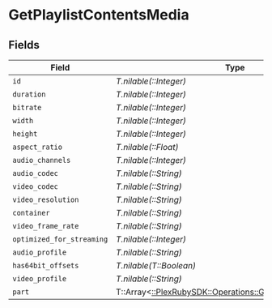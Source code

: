 # GetPlaylistContentsMedia


## Fields

| Field                                                                                                              | Type                                                                                                               | Required                                                                                                           | Description                                                                                                        | Example                                                                                                            |
| ------------------------------------------------------------------------------------------------------------------ | ------------------------------------------------------------------------------------------------------------------ | ------------------------------------------------------------------------------------------------------------------ | ------------------------------------------------------------------------------------------------------------------ | ------------------------------------------------------------------------------------------------------------------ |
| `id`                                                                                                               | *T.nilable(::Integer)*                                                                                             | :heavy_minus_sign:                                                                                                 | N/A                                                                                                                | 15                                                                                                                 |
| `duration`                                                                                                         | *T.nilable(::Integer)*                                                                                             | :heavy_minus_sign:                                                                                                 | N/A                                                                                                                | 141416                                                                                                             |
| `bitrate`                                                                                                          | *T.nilable(::Integer)*                                                                                             | :heavy_minus_sign:                                                                                                 | N/A                                                                                                                | 2273                                                                                                               |
| `width`                                                                                                            | *T.nilable(::Integer)*                                                                                             | :heavy_minus_sign:                                                                                                 | N/A                                                                                                                | 1920                                                                                                               |
| `height`                                                                                                           | *T.nilable(::Integer)*                                                                                             | :heavy_minus_sign:                                                                                                 | N/A                                                                                                                | 814                                                                                                                |
| `aspect_ratio`                                                                                                     | *T.nilable(::Float)*                                                                                               | :heavy_minus_sign:                                                                                                 | N/A                                                                                                                | 2.35                                                                                                               |
| `audio_channels`                                                                                                   | *T.nilable(::Integer)*                                                                                             | :heavy_minus_sign:                                                                                                 | N/A                                                                                                                | 2                                                                                                                  |
| `audio_codec`                                                                                                      | *T.nilable(::String)*                                                                                              | :heavy_minus_sign:                                                                                                 | N/A                                                                                                                | aac                                                                                                                |
| `video_codec`                                                                                                      | *T.nilable(::String)*                                                                                              | :heavy_minus_sign:                                                                                                 | N/A                                                                                                                | h264                                                                                                               |
| `video_resolution`                                                                                                 | *T.nilable(::String)*                                                                                              | :heavy_minus_sign:                                                                                                 | N/A                                                                                                                | 1080                                                                                                               |
| `container`                                                                                                        | *T.nilable(::String)*                                                                                              | :heavy_minus_sign:                                                                                                 | N/A                                                                                                                | mp4                                                                                                                |
| `video_frame_rate`                                                                                                 | *T.nilable(::String)*                                                                                              | :heavy_minus_sign:                                                                                                 | N/A                                                                                                                | 24p                                                                                                                |
| `optimized_for_streaming`                                                                                          | *T.nilable(::Integer)*                                                                                             | :heavy_minus_sign:                                                                                                 | N/A                                                                                                                | 0                                                                                                                  |
| `audio_profile`                                                                                                    | *T.nilable(::String)*                                                                                              | :heavy_minus_sign:                                                                                                 | N/A                                                                                                                | lc                                                                                                                 |
| `has64bit_offsets`                                                                                                 | *T.nilable(T::Boolean)*                                                                                            | :heavy_minus_sign:                                                                                                 | N/A                                                                                                                | false                                                                                                              |
| `video_profile`                                                                                                    | *T.nilable(::String)*                                                                                              | :heavy_minus_sign:                                                                                                 | N/A                                                                                                                | high                                                                                                               |
| `part`                                                                                                             | T::Array<[::PlexRubySDK::Operations::GetPlaylistContentsPart](../../models/operations/getplaylistcontentspart.md)> | :heavy_minus_sign:                                                                                                 | N/A                                                                                                                |                                                                                                                    |